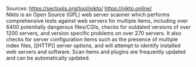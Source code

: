 Sources:
https://sectools.org/tool/nikto/
https://nikto.online/
\
Nikto is an Open Source (GPL) web server scanner which performs comprehensive tests against web servers for multiple items, including over 6400 potentially dangerous files/CGIs, checks for outdated versions of over 1200 servers, and version specific problems on over 270 servers. It also checks for server configuration items such as the presence of multiple index files, [[HTTP]] server options, and will attempt to identify installed web servers and software. Scan items and plugins are frequently updated and can be automatically updated.
